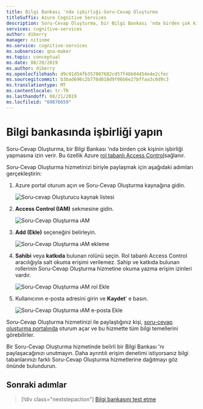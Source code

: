 ```yaml
---
title: Bilgi Bankası 'nda işbirliği-Soru-Cevap Oluşturma
titleSuffix: Azure Cognitive Services
description: Soru-Cevap Oluşturma, bir Bilgi Bankası 'nda birden çok kişinin işbirliği yapmasına izin verir. Bu özellik Azure rol tabanlı Access Control sağlanır.
services: cognitive-services
author: diberry
manager: nitinme
ms.service: cognitive-services
ms.subservice: qna-maker
ms.topic: conceptual
ms.date: 08/20/2019
ms.author: diberry
ms.openlocfilehash: d9c91d54fb357807682cd57f46b04454e4e2cfec
ms.sourcegitcommit: b3bad696c2b776d018d9f06b6e27bffaa3c0d9c3
ms.translationtype: MT
ms.contentlocale: tr-TR
ms.lasthandoff: 08/21/2019
ms.locfileid: "69876659"
---
```

# <a name="collaborate-on-your-knowledge-base"></a>Bilgi bankasında işbirliği yapın

Soru-Cevap Oluşturma, bir Bilgi Bankası 'nda birden çok kişinin işbirliği yapmasına izin verir. Bu özellik Azure [rol tabanlı Access Control](https://docs.microsoft.com/azure/active-directory/role-based-access-control-configure)sağlanır. 

Soru-Cevap Oluşturma hizmetinizi biriyle paylaşmak için aşağıdaki adımları gerçekleştirin:

1. Azure portal oturum açın ve Soru-Cevap Oluşturma kaynağına gidin.

    ![Soru-cevap Oluşturucu kaynak listesi](../media/qnamaker-how-to-collaborate-knowledge-base/qnamaker-resource-list.PNG)

1. **Access Control (IAM)** sekmesine gidin.

    ![Soru-Cevap Oluşturma ıAM](../media/qnamaker-how-to-collaborate-knowledge-base/qnamaker-iam.PNG)

1. **Add (Ekle)** seçeneğini belirleyin.

    ![Soru-Cevap Oluşturma ıAM ekleme](../media/qnamaker-how-to-collaborate-knowledge-base/qnamaker-iam-add.PNG)

1. **Sahibi** veya **katkıda** bulunan rolünü seçin. Rol tabanlı Access Control aracılığıyla salt okuma erişimi verilemez. Sahip ve katkıda bulunan rollerinin Soru-Cevap Oluşturma hizmetine okuma yazma erişim izinleri vardır.

    ![Soru-Cevap Oluşturma ıAM rol Ekle](../media/qnamaker-how-to-collaborate-knowledge-base/qnamaker-iam-add-role.PNG)

1. Kullanıcının e-posta adresini girin ve **Kaydet**' e basın.

    ![Soru-Cevap Oluşturma ıAM e-posta Ekle](../media/qnamaker-how-to-collaborate-knowledge-base/qnamaker-iam-add-email.PNG)

Soru-Cevap Oluşturma hizmetinizi ile paylaştığınız kişi, [soru-cevap oluşturma portalında](https://qnamaker.ai) oturum açar ve bu hizmette tüm bilgi temellerini görebilirler.

Bir Soru-Cevap Oluşturma hizmetinde belirli bir Bilgi Bankası 'nı paylaşacağınızı unutmayın. Daha ayrıntılı erişim denetimi istiyorsanız bilgi tabanlarınızı farklı Soru-Cevap Oluşturma hizmetlerine dağıtmayı göz önünde bulundurun.

## <a name="next-steps"></a>Sonraki adımlar

> [!div class="nextstepaction"]
> [Bilgi bankasını test etme](./test-knowledge-base.md)
